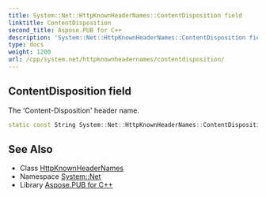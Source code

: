 ```yaml
---
title: System::Net::HttpKnownHeaderNames::ContentDisposition field
linktitle: ContentDisposition
second_title: Aspose.PUB for C++
description: 'System::Net::HttpKnownHeaderNames::ContentDisposition field. The ''Content-Disposition'' header name in C++.'
type: docs
weight: 1200
url: /cpp/system.net/httpknownheadernames/contentdisposition/
---
```

## ContentDisposition field


The 'Content-Disposition' header name.

```cpp
static const String System::Net::HttpKnownHeaderNames::ContentDisposition
```

## See Also

* Class [HttpKnownHeaderNames](../)
* Namespace [System::Net](../../)
* Library [Aspose.PUB for C++](../../../)

